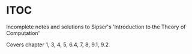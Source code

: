 # ITOC

Incomplete notes and solutions to Sipser's 'Introduction to the Theory of Computation'

Covers chapter 1, 3, 4, 5, 6.4, 7, 8, 9.1, 9.2
